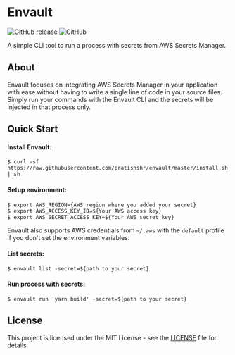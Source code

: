# Envault 
![GitHub release](https://img.shields.io/github/release/pratishshr/envault.svg?style=flat-square)
![GitHub](https://img.shields.io/github/license/pratishshr/envault.svg?style=flat-square)

A simple CLI tool to run a process with secrets from AWS Secrets Manager.

## About

Envault focuses on integrating AWS Secrets Manager in your application with ease without having to write a single line of code in your source files. Simply run your commands with the Envault CLI and the secrets will be injected in that process only.

## Quick Start

#### Install Envault:

```
$ curl -sf https://raw.githubusercontent.com/pratishshr/envault/master/install.sh | sh
```

#### Setup environment:

```
$ export AWS_REGION={AWS region where you added your secret}
$ export AWS_ACCESS_KEY_ID=${Your AWS access key}
$ export AWS_SECRET_ACCESS_KEY=${Your AWS secret key}
```

Envault also supports AWS credentials from `~/.aws` with the `default` profile if you don't set the environment variables. <br>

#### List secrets:

```
$ envault list -secret=${path to your secret}
```

#### Run process with secrets:

```
$ envault run 'yarn build' -secret=${path to your secret}
```

## License

This project is licensed under the MIT License - see the [LICENSE](LICENSE) file for details
